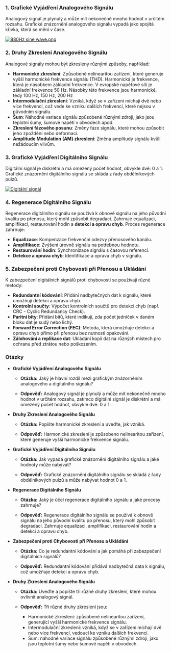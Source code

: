 ### 1. Grafické Vyjádření Analogového Signálu

Analogový signál je plynulý a může mít nekonečně mnoho hodnot v určitém rozsahu. Grafické znázornění analogového signálu vypadá jako spojitá křivka, která se mění v čase.

[![880Hz sine wave.png](https://upload.wikimedia.org/wikipedia/commons/thumb/b/bc/880Hz_sine_wave.png/400px-880Hz_sine_wave.png)](https://commons.wikimedia.org/wiki/File:880Hz_sine_wave.png "File:880Hz sine wave.png")

### 2. Druhy Zkreslení Analogového Signálu

Analogové signály mohou být zkresleny různými způsoby, například:

- **Harmonické zkreslení**: Způsobené nelinearitou zařízení, které generuje vyšší harmonické frekvence signálu (THD). Harmonická je frekvence, která je násobkem základní frekvence. V evropské napěťové síti je základní frekvence 50 Hz. Násobky této frekvence jsou harmonické, tedy 100 Hz, 150 Hz, 200 Hz
- **Intermodulační zkreslení**: Vzniká, když se v zařízení míchají dvě nebo více frekvencí, což vede ke vzniku dalších frekvencí, které nejsou v původním signálu.
- **Šum**: Náhodné variace signálu způsobené různými zdroji, jako jsou teplotní šumy, šumové napětí v obvodech apod.
- **Zkreslení fázového posunu**: Změny fáze signálu, které mohou způsobit jeho zpoždění nebo deformaci.
- **Amplitude Modulation (AM) zkreslení**: Změna amplitudy signálu kvůli nežádoucím vlivům.

### 3. Grafické Vyjádření Digitálního Signálu

Digitální signál je diskrétní a má omezený počet hodnot, obvykle dvě: 0 a 1. Grafické znázornění digitálního signálu se skládá z řady obdélníkových pulzů.

[![Digitální signál](https://upload.wikimedia.org/wikipedia/commons/thumb/9/9a/Digital.signal.svg/2560px-Digital.signal.svg.png)](https://commons.wikimedia.org/wiki/File:Digital.signal.svg "File:Digital.signal.svg")

### 4. Regenerace Digitálního Signálu

 Regenerace digitálního signálu se používá k obnově signálu na jeho původní kvalitu po přenosu, který mohl způsobit degradaci. Zahrnuje equalizaci, amplifikaci, restaurování hodin a **detekci a opravu chyb**. Proces regenerace zahrnuje:

- **Equalizace**: Kompenzace frekvenční odezvy přenosového kanálu.
- **Amplifikace**: Zvýšení úrovně signálu na potřebnou hodnotu.
- **Restaurování hodin**: Synchronizace signálu s časovou referencí.
- **Detekce a oprava chyb**: Identifikace a oprava chyb v signálu.

### 5. Zabezpečení proti Chybovosti při Přenosu a Ukládání

K zabezpečení digitálních signálů proti chybovosti se používají různé metody:

- **Redundantní kódování**: Přidání nadbytečných dat k signálu, které umožňují detekci a opravu chyb.
- **Kontrolní součty**: Výpočet kontrolních součtů pro detekci chyb (např. CRC - Cyclic Redundancy Check).
- **Paritní bity**: Přidání bitů, které indikují, zda počet jedniček v daném bloku dat je sudý nebo lichý.
- **Forward Error Correction (FEC)**: Metoda, která umožňuje detekci a opravu chyb přímo při přenosu bez nutnosti opakování.
- **Zálohování a replikace dat**: Ukládání kopií dat na různých místech pro ochranu před ztrátou nebo poškozením.

### Otázky

- **Grafické Vyjádření Analogového Signálu**
    
    - **Otázka:** Jaký je hlavní rozdíl mezi grafickým znázorněním analogového a digitálního signálu?
    
    - **Odpověď:** Analogový signál je plynulý a může mít nekonečně mnoho hodnot v určitém rozsahu, zatímco digitální signál je diskrétní a má omezený počet hodnot, obvykle dvě: 0 a 1.
- **Druhy Zkreslení Analogového Signálu**
    
    - **Otázka:** Popište harmonické zkreslení a uveďte, jak vzniká.

    - **Odpověď:** Harmonické zkreslení je způsobeno nelinearitou zařízení, které generuje vyšší harmonické frekvence signálu.
- **Grafické Vyjádření Digitálního Signálu**
    
    - **Otázka:** Jak vypadá grafické znázornění digitálního signálu a jaké hodnoty může nabývat?
    
    - **Odpověď:** Grafické znázornění digitálního signálu se skládá z řady obdélníkových pulzů a může nabývat hodnot 0 a 1.
- **Regenerace Digitálního Signálu**
    
    - **Otázka:** Jaký je účel regenerace digitálního signálu a jaké procesy zahrnuje?
    
    - **Odpověď:** Regenerace digitálního signálu se používá k obnově signálu na jeho původní kvalitu po přenosu, který mohl způsobit degradaci. Zahrnuje equalizaci, amplifikaci, restaurování hodin a detekci a opravu chyb.
- **Zabezpečení proti Chybovosti při Přenosu a Ukládání**
    
    - **Otázka:** Co je redundantní kódování a jak pomáhá při zabezpečení digitálních signálů?
    
    - **Odpověď:** Redundantní kódování přidává nadbytečná data k signálu, což umožňuje detekci a opravu chyb.
- **Druhy Zkreslení Analogového Signálu**
    
    - **Otázka:** Uveďte a popište tři různé druhy zkreslení, které mohou ovlivnit analogový signál.
    
    - **Odpověď:** Tři různé druhy zkreslení jsou:
        - Harmonické zkreslení: způsobené nelinearitou zařízení, generující vyšší harmonické frekvence signálu.
        - Intermodulační zkreslení: vzniká, když se v zařízení míchají dvě nebo více frekvencí, vedoucí ke vzniku dalších frekvencí.
        - Šum: náhodné variace signálu způsobené různými zdroji, jako jsou teplotní šumy nebo šumové napětí v obvodech.